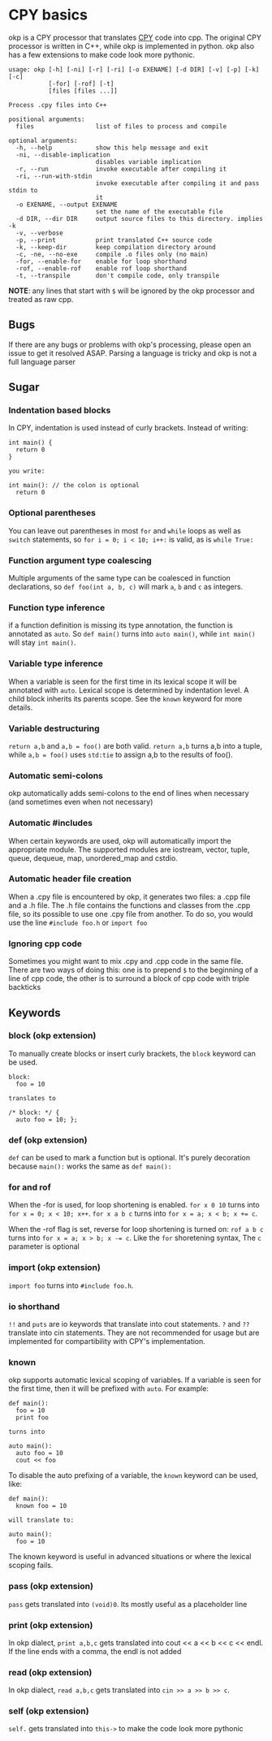 # CPY basics

okp is a CPY processor that translates [CPY](https://github.com/vrsperanza/CPY)
code into cpp. The original CPY processor is written in C++, while okp is
implemented in python. okp also has a few extensions to make code look more
pythonic.


~~~~~
usage: okp [-h] [-ni] [-r] [-ri] [-o EXENAME] [-d DIR] [-v] [-p] [-k] [-c]
           [-for] [-rof] [-t]
           [files [files ...]]

Process .cpy files into C++

positional arguments:
  files                 list of files to process and compile

optional arguments:
  -h, --help            show this help message and exit
  -ni, --disable-implication
                        disables variable implication
  -r, --run             invoke executable after compiling it
  -ri, --run-with-stdin
                        invoke executable after compiling it and pass stdin to
                        it
  -o EXENAME, --output EXENAME
                        set the name of the executable file
  -d DIR, --dir DIR     output source files to this directory. implies -k
  -v, --verbose
  -p, --print           print translated C++ source code
  -k, --keep-dir        keep compilation directory around
  -c, -ne, --no-exe     compile .o files only (no main)
  -for, --enable-for    enable for loop shorthand
  -rof, --enable-rof    enable rof loop shorthand
  -t, --transpile       don't compile code, only transpile
~~~~~

**NOTE**: any lines that start with `$` will be ignored by the okp processor
and treated as raw cpp.

## Bugs

If there are any bugs or problems with okp's processing, please open an issue
to get it resolved ASAP. Parsing a language is tricky and okp is not a full
language parser


## Sugar

### Indentation based blocks

In CPY, indentation is used instead of curly brackets. Instead of writing:

~~~~~
int main() {
  return 0
}

you write:

int main(): // the colon is optional
  return 0
~~~~~

### Optional parentheses

You can leave out parentheses in most `for` and `while` loops as well as
`switch` statements, so `for i = 0; i < 10; i++:` is valid, as is `while True:`

### Function argument type coalescing

Multiple arguments of the same type can be coalesced in function declarations, so `def foo(int a, b, c)` will mark `a`, `b` and `c` as integers.

### Function type inference

if a function definition is missing its type annotation, the function is annotated as `auto`. So `def main()` turns into `auto main()`, while `int main()` will stay `int main()`.

### Variable type inference

When a variable is seen for the first time in its lexical scope it will be
annotated with `auto`. Lexical scope is determined by indentation level. A
child block inherits its parents scope. See the `known` keyword for more
details.

### Variable destructuring

`return a,b` and `a,b = foo()` are both valid. `return a,b` turns a,b into a tuple, while `a,b = foo()` uses `std:tie` to assign a,b to the results of foo().

### Automatic semi-colons

okp automatically adds semi-colons to the end of lines when necessary (and
sometimes even when not necessary)

### Automatic #includes

When certain keywords are used, okp will automatically import the appropriate
module. The supported modules are iostream, vector, tuple, queue, dequeue, map,
unordered\_map and cstdio.

### Automatic header file creation

When a .cpy file is encountered by okp, it generates two files: a .cpp file and
a .h file. The .h file contains the functions and classes from the .cpp file,
so its possible to use one .cpy file from another. To do so, you would use the
line `#include foo.h` or `import foo`

### Ignoring cpp code

Sometimes you might want to mix .cpy and .cpp code in the same file. There are
two ways of doing this: one is to prepend `$` to the beginning of a line of cpp
code, the other is to surround a block of cpp code with triple backticks

## Keywords

### block (okp extension)

To manually create blocks or insert curly brackets, the `block` keyword can be used.

~~~~~
block:
  foo = 10

translates to

/* block: */ {
  auto foo = 10; };
~~~~~

### def (okp extension)

`def` can be used to mark a function but is optional. It's purely decoration
because `main():` works the same as `def main():`

### for and rof

When the -for is used, for loop shortening is enabled. `for x 0 10` turns into
`for x = 0; x < 10; x++`. `for x a b c` turns into `for x = a; x < b; x += c`.

When the -rof flag is set, reverse for loop shortening is turned on: `rof a b
c` turns into `for x = a; x > b; x -= c`. Like the `for` shoretening syntax,
The `c` parameter is optional

### import (okp extension)

`import foo` turns into `#include foo.h`.

### io shorthand

`!!` and `puts` are io keywords that translate into cout statements.  `?` and
`??` translate into cin statements. They are not recommended for usage but are
implemented for compartibility with CPY's implementation.


### known

okp supports automatic lexical scoping of variables. If a variable is seen for the first time, then it will be prefixed with `auto`. For example:

~~~~~
def main():
  foo = 10
  print foo

turns into

auto main():
  auto foo = 10
  cout << foo
~~~~~

To disable the auto prefixing of a variable, the `known` keyword can be used, like:

~~~~~
def main():
  known foo = 10

will translate to:

auto main():
  foo = 10
~~~~~

The known keyword is useful in advanced situations or where the lexical scoping
fails.

### pass (okp extension)

`pass` gets translated into `(void)0`. Its mostly useful as a placeholder line

### print (okp extension)

In okp dialect, `print a,b,c` gets translated into cout << a << b << c << endl.
If the line ends with a comma, the endl is not added

### read (okp extension)

In okp dialect, `read a,b,c` gets translated into `cin >> a >> b >> c`.

### self (okp extension)

`self.` gets translated into `this->` to make the code look more pythonic
